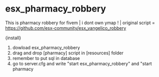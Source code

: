 # esx_pharmacy_robbery
This is pharmacy robbery for fivem |
i dont own ymap ! |
original script = https://github.com/esx-community/esx_vangelico_robbery



{install}

1. dowload esx_pharmacy_robbery
2. drag and drop [pharmacy] script in [resources] folder
3. remember to put sql in database
4. go to server.cfg and write "start esx_pharmacy_robbery" and "start pharmacy
